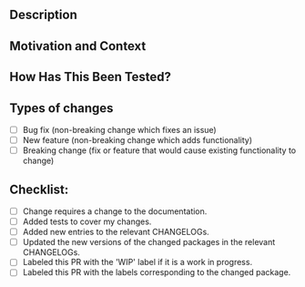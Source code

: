 <!--- Thank you for taking the time to submit a Pull Request -->

<!--- Provide a general summary of the issue in the Title above -->

## Description

<!--- Describe your changes in detail -->

## Motivation and Context

<!--- Why is this change required? What problem does it solve? -->

<!--- If it fixes an open issue, please link to the issue here. -->

## How Has This Been Tested?

<!--- Please describe in detail how you tested your changes. -->

<!--- Include details of your testing environment, and the tests you ran to -->

<!--- see how your change affects other areas of the code, etc. -->

## Types of changes

<!--- What types of changes does your code introduce? Put an `x` in all the boxes that apply: -->

*   [ ] Bug fix (non-breaking change which fixes an issue)
*   [ ] New feature (non-breaking change which adds functionality)
*   [ ] Breaking change (fix or feature that would cause existing functionality to change)

## Checklist:

<!--- Go over all the following points, and put an `x` in all the boxes that apply. -->

<!--- If you're unsure about any of these, don't hesitate to ask. We're here to help! -->

*   [ ] Change requires a change to the documentation.
*   [ ] Added tests to cover my changes.
*   [ ] Added new entries to the relevant CHANGELOGs.
*   [ ] Updated the new versions of the changed packages in the relevant CHANGELOGs.
*   [ ] Labeled this PR with the 'WIP' label if it is a work in progress.
*   [ ] Labeled this PR with the labels corresponding to the changed package.
